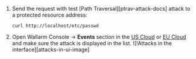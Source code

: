 1. Send the request with test [Path Traversal][ptrav-attack-docs] attack to a protected resource address:

    ```
    curl http://localhost/etc/passwd
    ```
2. Open Wallarm Console → **Events** section in the [US Cloud](https://us1.my.wallarm.com/search) or [EU Cloud](https://my.wallarm.com/search) and make sure the attack is displayed in the list.
    ![!Attacks in the interface][attacks-in-ui-image]